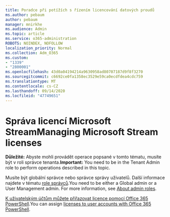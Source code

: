 ```yaml
---
title: Poradce při potížích s řízením licencování datových proudů
ms.author: pebaum
author: pebaum
manager: mnirkhe
ms.audience: Admin
ms.topic: article
ms.service: o365-administration
ROBOTS: NOINDEX, NOFOLLOW
localization_priority: Normal
ms.collection: Adm_O365
ms.custom:
- "1339"
- "2800001"
ms.openlocfilehash: 43d0a04194214a9630958ad80707187d9f8f3270
ms.sourcegitcommit: c6692ce0fa1358ec3529e59ca0ecdfdea4cdc759
ms.translationtype: MT
ms.contentlocale: cs-CZ
ms.lasthandoff: 09/14/2020
ms.locfileid: "47749651"
---
```

# <a name="managing-microsoft-stream-licenses"></a><span data-ttu-id="7036c-102">Správa licencí Microsoft Stream</span><span class="sxs-lookup"><span data-stu-id="7036c-102">Managing Microsoft Stream licenses</span></span>

<span data-ttu-id="7036c-103">**Důležité:** Abyste mohli provádět operace popsané v tomto tématu, musíte být v roli správce tenanta.</span><span class="sxs-lookup"><span data-stu-id="7036c-103">**Important:** You need to be in the Tenant Admin role to perform operations described in this topic.</span></span>

<span data-ttu-id="7036c-104">Musíte být globální správce nebo správce správy uživatelů. Další informace najdete v tématu [role správců](https://docs.microsoft.com/microsoft-365/admin/add-users/about-admin-roles).</span><span class="sxs-lookup"><span data-stu-id="7036c-104">You need to be either a Global admin or a User Management admin. For more information, see [About admin roles](https://docs.microsoft.com/microsoft-365/admin/add-users/about-admin-roles).</span></span>

<span data-ttu-id="7036c-105">[K uživatelským účtům můžete přiřazovat licence pomocí Office 365 PowerShell](https://go.microsoft.com/fwlink/p/?linkid=850410).</span><span class="sxs-lookup"><span data-stu-id="7036c-105">You can assign [licenses to user accounts with Office 365 PowerShell](https://go.microsoft.com/fwlink/p/?linkid=850410).</span></span>
